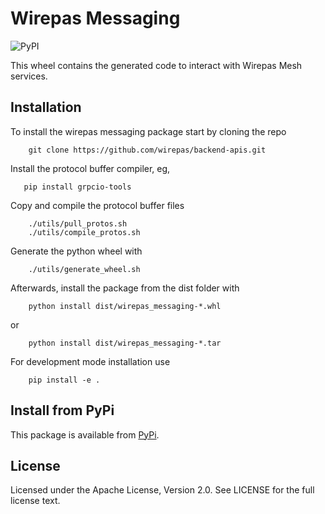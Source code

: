# Wirepas Messaging

![PyPI](https://img.shields.io/pypi/v/wirepas-messaging.svg?label=wirepas-messaging)

This wheel contains the generated code to interact with Wirepas Mesh services.

## Installation

To install the wirepas messaging package start by cloning the repo

```shell
    git clone https://github.com/wirepas/backend-apis.git
```

Install the protocol buffer compiler, eg,

```shell
   pip install grpcio-tools
```

Copy and compile the protocol buffer files

```shell
    ./utils/pull_protos.sh
    ./utils/compile_protos.sh
```

Generate the python wheel with

```shell
    ./utils/generate_wheel.sh
```

Afterwards, install the package from the dist folder with

```shell
    python install dist/wirepas_messaging-*.whl
```

or

```shell
    python install dist/wirepas_messaging-*.tar
```

For development mode installation use

```shell
    pip install -e .
```

## Install from PyPi

This package is available from [PyPi][pypi].

## License

Licensed under the Apache License, Version 2.0. See LICENSE for the full
license text.

[pypi]: https://pypi.org/project/wirepas-messaging/
